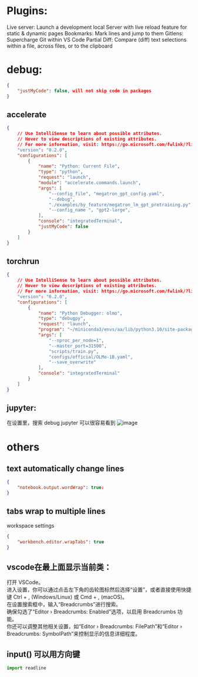# Plugins:
Live server: Launch a development local Server with live reload feature for static & dynamic pages
Bookmarks: Mark lines and jump to them
Gitlens: Supercharge Git within VS Code
Partial Diff: Compare (diff) text selections within a file, across files, or to the clipboard
# debug: 
```json
{
    "justMyCode": false, will not skip code in packages
}
```
## accelerate
```json
{
    // Use IntelliSense to learn about possible attributes.
    // Hover to view descriptions of existing attributes.
    // For more information, visit: https://go.microsoft.com/fwlink/?linkid=830387
    "version": "0.2.0",
    "configurations": [
        {
            "name": "Python: Current File",
            "type": "python",
            "request": "launch",
            "module": "accelerate.commands.launch",
            "args": [
                "--config_file", "megatron_gpt_config.yaml",
                "--debug",
                "./examples/by_feature/megatron_lm_gpt_pretraining.py",
                "--config_name ", "gpt2-large",
            ],
            "console": "integratedTerminal",
            "justMyCode": false
        }
    ]
}
```
## torchrun
```json
{
    // Use IntelliSense to learn about possible attributes.
    // Hover to view descriptions of existing attributes.
    // For more information, visit: https://go.microsoft.com/fwlink/?linkid=830387
    "version": "0.2.0",
    "configurations": [
        {
            "name": "Python Debugger: olmo",
            "type": "debugpy",
            "request": "launch",
            "program": "~/miniconda3/envs/aa/lib/python3.10/site-packages/torch/distributed/run.py",
            "args": [
                "--nproc_per_node=1",
                "--master_port=31500",
                "scripts/train.py",
                "configs/official/OLMo-1B.yaml",
                "--save_overwrite"
            ],
            "console": "integratedTerminal"
        }
    ]
}
```

## jupyter:  
在设置里，搜索 debug jupyter 可以很容易看到
![image](https://github.com/jiashenggu/note/assets/32376856/b6612658-4f97-4acf-b501-7780ac78a798)

# others 

## text automatically change lines
```json
{
    "notebook.output.wordWrap": true:
}
```
## tabs wrap to multiple lines
workspace settings
```json
{
    "workbench.editor.wrapTabs": true
}
```

## vscode在最上面显示当前类：  
打开 VSCode。  
进入设置，你可以通过点击左下角的齿轮图标然后选择“设置”，或者直接使用快捷键 Ctrl + , (Windows/Linux) 或 Cmd + , (macOS)。  
在设置搜索框中，输入“Breadcrumbs”进行搜索。  
确保勾选了“Editor › Breadcrumbs: Enabled”选项，以启用 Breadcrumbs 功能。  
你还可以调整其他相关设置，如“Editor › Breadcrumbs: FilePath”和“Editor › Breadcrumbs: SymbolPath”来控制显示的信息详细程度。  

## input() 可以用方向键
```python
import readline
```

